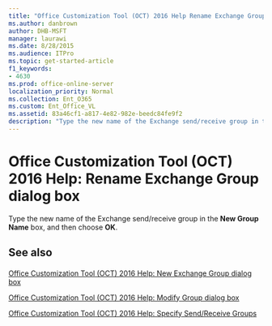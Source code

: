 ```yaml
---
title: "Office Customization Tool (OCT) 2016 Help Rename Exchange Group dialog box"
ms.author: danbrown
author: DHB-MSFT
manager: laurawi
ms.date: 8/28/2015
ms.audience: ITPro
ms.topic: get-started-article
f1_keywords:
- 4630
ms.prod: office-online-server
localization_priority: Normal
ms.collection: Ent_O365
ms.custom: Ent_Office_VL
ms.assetid: 83a46cf1-a817-4e82-982e-beedc84fe9f2
description: "Type the new name of the Exchange send/receive group in the New Group Name box, and then choose OK."
---
```


# Office Customization Tool (OCT) 2016 Help: Rename Exchange Group dialog box

Type the new name of the Exchange send/receive group in the **New Group Name** box, and then choose **OK**.
  
## See also

#### 

[Office Customization Tool (OCT) 2016 Help: New Exchange Group dialog box](oct-2016-help-new-exchange-group-dialog-box.md)
  
[Office Customization Tool (OCT) 2016 Help: Modify Group dialog box](oct-2016-help-modify-group-dialog-box.md)
  
[Office Customization Tool (OCT) 2016 Help: Specify Send/Receive Groups](oct-2016-help-specify-send-receive-groups.md)

